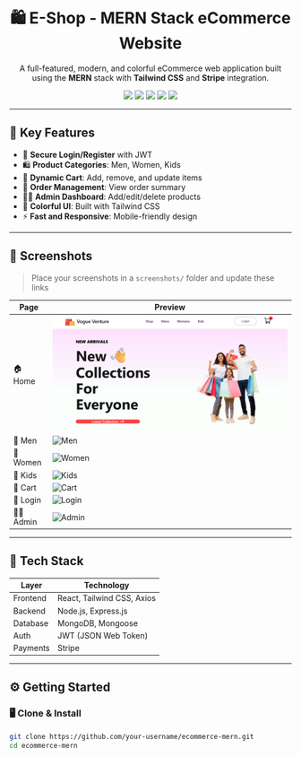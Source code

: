 <h1 align="center">🛍️ E-Shop - MERN Stack eCommerce Website</h1>

<p align="center">
  A full-featured, modern, and colorful eCommerce web application built using the <strong>MERN</strong> stack with <strong>Tailwind CSS</strong> and <strong>Stripe</strong> integration.
</p>

<p align="center">
  <img src="https://img.shields.io/badge/Status-Production-green" />
  <img src="https://img.shields.io/badge/Frontend-React-blue" />
  <img src="https://img.shields.io/badge/Backend-Express-lightgrey" />
  <img src="https://img.shields.io/badge/Database-MongoDB-brightgreen" />
  <img src="https://img.shields.io/badge/Style-TailwindCSS-purple" />
</p>

---

## 🌟 Key Features

- 🔐 **Secure Login/Register** with JWT
- 🛍️ **Product Categories**: Men, Women, Kids
- 🛒 **Dynamic Cart**: Add, remove, and update items
- 🧾 **Order Management**: View order summary
- 🧑‍💼 **Admin Dashboard**: Add/edit/delete products
- 🌈 **Colorful UI**: Built with Tailwind CSS
- ⚡ **Fast and Responsive**: Mobile-friendly design

---

## 📸 Screenshots

> Place your screenshots in a `screenshots/` folder and update these links

| Page       | Preview |
|------------|---------|
| 🏠 Home     | ![Home](screenshots/Home_page.jpg) |
| 🧔 Men      | ![Men](screenshots/men.png) |
| 👩 Women    | ![Women](screenshots/women.png) |
| 🧒 Kids     | ![Kids](screenshots/kids.png) |
| 🛒 Cart     | ![Cart](screenshots/cart.png) |
| 🔐 Login    | ![Login](screenshots/login.png) |
| 🧑‍💼 Admin   | ![Admin](screenshots/admin.png) |

---

## 🧰 Tech Stack

| Layer       | Technology               |
|-------------|--------------------------|
| Frontend    | React, Tailwind CSS, Axios |
| Backend     | Node.js, Express.js       |
| Database    | MongoDB, Mongoose         |
| Auth        | JWT (JSON Web Token)      |
| Payments    | Stripe                    |

---

## ⚙️ Getting Started

### 🖥️ Clone & Install
```bash
git clone https://github.com/your-username/ecommerce-mern.git
cd ecommerce-mern

